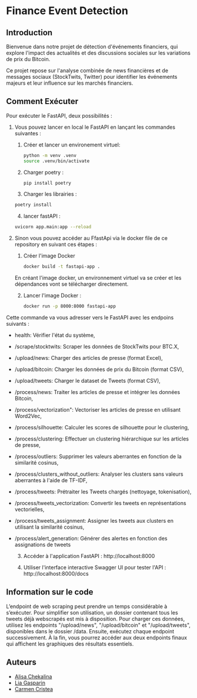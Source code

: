 # Finance Event Detection

## Introduction

Bienvenue dans notre projet de détection d'événements financiers, qui explore l'impact des actualités et des discussions sociales sur les variations de prix du Bitcoin.

Ce projet repose sur l'analyse combinée de news financières et de messages sociaux (StockTwits, Twitter) pour identifier les événements majeurs et leur influence sur les marchés financiers.


## Comment Exécuter

Pour exécuter le FastAPI, deux possibilités : 

1. Vous pouvez lancer en local le FastAPI en lançant les commandes suivantes : 
   
   1.  Créer et lancer un environement virtuel: 
       ```bash
       python -m venv .venv
       source .venv/bin/activate
       ```

   2. Charger poetry : 
       ```bash
       pip install poetry
       ```

   3. Charger les librairies :

    ```bash
    poetry install
    ```

   4. lancer fastAPI :

    ```bash
    uvicorn app.main:app --reload
    ```
    

2. Sinon vous pouvez accéder au FfastApi via le docker file de ce repository en suivant ces étapes : 
    
    1. Créer l'image Docker
       ```bash
       docker build -t fastapi-app .
       ```
    En créant l'image docker, un environnement virtuel va se créer et les dépendances vont se télécharger directement. 
    
    2. Lancer l'image Docker :
        ```bash
        docker run -p 8000:8000 fastapi-app
        ```


Cette commande va vous adresser vers le FastAPI avec les endpoins suivants  : 
- health: Vérifier l'état du système,
- /scrape/stocktwits: Scraper les données de StockTwits pour BTC.X,
- /upload/news: Charger des articles de presse (format Excel),
- /upload/bitcoin: Charger les données de prix du Bitcoin (format CSV),
- /upload/tweets: Charger le dataset de Tweets (format CSV),
- /process/news: Traiter les articles de presse et intégrer les données Bitcoin,
- /process/vectorization": Vectoriser les articles de presse en utilisant Word2Vec,
- /process/silhouette: Calculer les scores de silhouette pour le clustering,
- /process/clustering: Effectuer un clustering hiérarchique sur les articles de presse,
- /process/outliers: Supprimer les valeurs aberrantes en fonction de la similarité cosinus,
- /process/clusters_without_outliers: Analyser les clusters sans valeurs aberrantes à l'aide de TF-IDF,
- /process/tweets: Prétraiter les Tweets chargés (nettoyage, tokenisation),
- /process/tweets_vectorization: Convertir les tweets en représentations vectorielles,
- /process/tweets_assignment: Assigner les tweets aux clusters en utilisant la similarité cosinus,
- /process/alert_generation: Générer des alertes en fonction des assignations de tweets

    3.  Accéder à l'application FastAPI :
        http://localhost:8000
    
    4. Utiliser l'interface interactive Swagger UI pour tester l'API :
        http://localhost:8000/docs

## Information sur le code
L’endpoint de web scraping peut prendre un temps considérable à s’exécuter. Pour simplifier son utilisation, un dossier contenant tous les tweets déjà webscrapés est mis à disposition.
Pour charger ces données, utilisez les endpoints "/upload/news", "/upload/bitcoin" et "/upload/tweets", disponibles dans le dossier /data. Ensuite, exécutez chaque endpoint successivement.
À la fin, vous pourrez accéder aux deux endpoints finaux qui affichent les graphiques des résultats essentiels.

## Auteurs

- [Alisa Chekalina](https://github.com/chekalisa)
- [Lia Gasparin](https://github.com/LiaGasparin)
- [Carmen Cristea](https://github.com/CarmenParis)